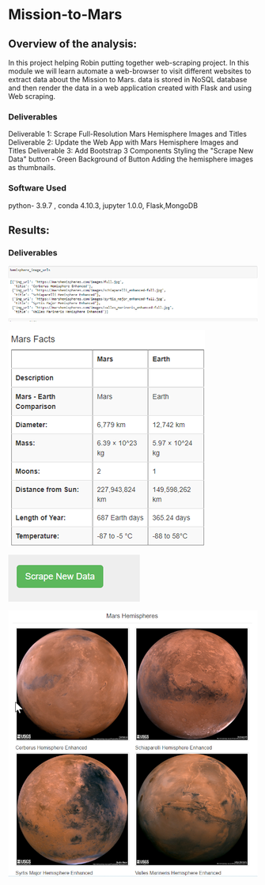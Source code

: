 # Mission-to-Mars

## Overview of the analysis:
In this project helping Robin putting together web-scraping project. In this module we will learn automate a web-browser to visit different websites to extract data about the Mission to Mars.
data is stored in NoSQL database and then render the data in a web application created with Flask and using Web scraping.

### Deliverables

Deliverable 1: Scrape Full-Resolution Mars Hemisphere Images and Titles
Deliverable 2: Update the Web App with Mars Hemisphere Images and Titles
Deliverable 3: Add Bootstrap 3 Components
			  Styling the "Scrape New Data" button - Green Background of Button
			  Adding the hemisphere images as thumbnails.

	
### Software Used
python- 3.9.7 , conda 4.10.3, jupyter 1.0.0, Flask,MongoDB

## Results:

### Deliverables


![](https://github.com/sumanpriyah/Mission-to-Mars/blob/main/Images/Deliver1.png)


![](https://github.com/sumanpriyah/Mission-to-Mars/blob/main/Images/Mars_Facts.png)


![](https://github.com/sumanpriyah/Mission-to-Mars/blob/main/Images/Scrape%20new%20Data%20Button.png)


![](https://github.com/sumanpriyah/Mission-to-Mars/blob/main/Images/Mars_Hemisphere.png)







